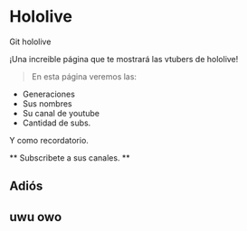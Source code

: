 # Hololive
Git hololive

¡Una increible página que te mostrará las vtubers de hololive!

> En esta página veremos las:

* Generaciones
* Sus nombres
* Su canal de youtube
* Cantidad de subs.

Y como recordatorio.

** Subscribete a sus canales. **

## Adiós

## uwu owo

